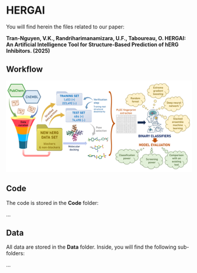 # HERGAI

You will find herein the files related to our paper:

**Tran-Nguyen, V.K., Randriharimanamizara, U.F., Taboureau, O. HERGAI: An Artificial Intelligence Tool for Structure-Based Prediction of hERG Inhibitors. (2025)**

## Workflow

![Graphical-Abstract](https://github.com/vktrannguyen/HERGAI/blob/main/hERGAI_Fig1.png)

## Code

The code is stored in the **Code** folder:

...

## Data

All data are stored in the **Data** folder. Inside, you will find the following sub-folders:

...



